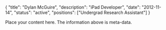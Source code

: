 {
	"title": "Dylan McGuire",
	"description": "iPad Developer",
	"date": "2012-11-14",
	"status": "active",
	"positions": ["Undergrad Research Assistant"]
}

Place your content here. The information above is meta-data.
